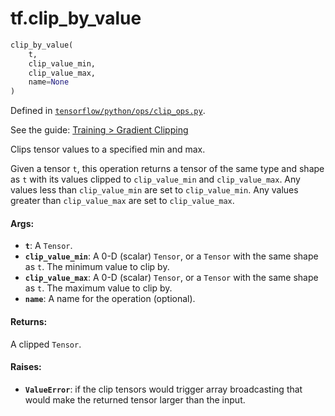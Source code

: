 <div itemscope itemtype="http://developers.google.com/ReferenceObject">
<meta itemprop="name" content="tf.clip_by_value" />
</div>

# tf.clip_by_value

``` python
clip_by_value(
    t,
    clip_value_min,
    clip_value_max,
    name=None
)
```



Defined in [`tensorflow/python/ops/clip_ops.py`](https://www.tensorflow.org/code/tensorflow/python/ops/clip_ops.py).

See the guide: [Training > Gradient Clipping](../../../api_guides/python/train.md#Gradient_Clipping)

Clips tensor values to a specified min and max.

Given a tensor `t`, this operation returns a tensor of the same type and
shape as `t` with its values clipped to `clip_value_min` and `clip_value_max`.
Any values less than `clip_value_min` are set to `clip_value_min`. Any values
greater than `clip_value_max` are set to `clip_value_max`.

#### Args:

* <b>`t`</b>: A `Tensor`.
* <b>`clip_value_min`</b>: A 0-D (scalar) `Tensor`, or a `Tensor` with the same shape
    as `t`. The minimum value to clip by.
* <b>`clip_value_max`</b>: A 0-D (scalar) `Tensor`, or a `Tensor` with the same shape
    as `t`. The maximum value to clip by.
* <b>`name`</b>: A name for the operation (optional).


#### Returns:

  A clipped `Tensor`.


#### Raises:

* <b>`ValueError`</b>: if the clip tensors would trigger array broadcasting
    that would make the returned tensor larger than the input.